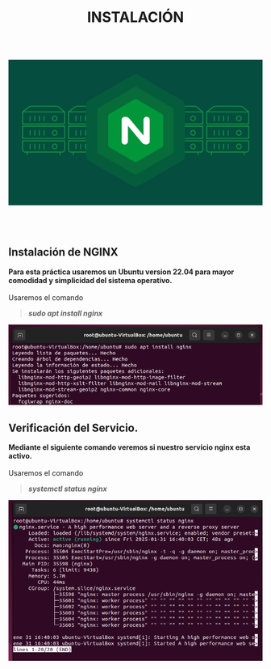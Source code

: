 <h1 align="center"> INSTALACIÓN </h1>  
<BR>
<BR>

<p align="center">
  <img src="./img/instalacion_nginx.png" alt="Instalación Nginx" width="750">
</p>
<BR>
<BR>

## Instalación de NGINX 
**Para esta práctica usaremos un Ubuntu version 22.04 para mayor comodidad y simplicidad del sistema operativo.**
<br>
<br>
Usaremos el comando
<br>
>***sudo apt install nginx***

<p align="center">
  <img src="./img/instalcionnginx.png" alt="Instalación Nginx" width="600">
</p>

## Verificación del Servicio.
**Mediante el siguiente comando veremos si nuestro servicio nginx esta activo.**
<br>
<br>
Usaremos el comando 
<br>
>***systemctl status nginx***

<p align="center">
  <img src="./img/servicionginx.png" alt="Instalación Nginx" width="600">
</p>


